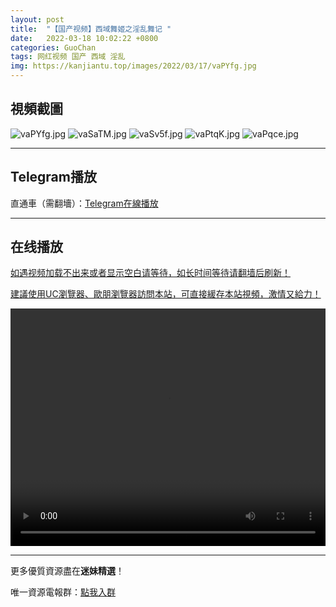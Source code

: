 ```yaml
---
layout: post
title:  "【国产视频】西域舞姬之淫乱舞记 "
date:   2022-03-18 10:02:22 +0800
categories: GuoChan
tags: 网红视频 国产 西域 淫乱
img: https://kanjiantu.top/images/2022/03/17/vaPYfg.jpg
---
```



## 視頻截圖

![vaPYfg.jpg](https://kanjiantu.top/images/2022/03/17/vaPYfg.jpg)
![vaSaTM.jpg](https://kanjiantu.top/images/2022/03/17/vaSaTM.jpg)
![vaSv5f.jpg](https://kanjiantu.top/images/2022/03/17/vaSv5f.jpg)
![vaPtqK.jpg](https://kanjiantu.top/images/2022/03/17/vaPtqK.jpg)
![vaPqce.jpg](https://kanjiantu.top/images/2022/03/17/vaPqce.jpg)

* * *
## Telegram播放

直通車（需翻墻）：[Telegram在線播放](https://t.me/mimeijingxuan/172)

* * *
## 在线播放
<u>如遇视频加载不出来或者显示空白请等待，如长时间等待请翻墙后刷新！</u>

<u>建議使用UC瀏覽器、歐朋瀏覽器訪問本站，可直接緩存本站視頻，激情又給力！</u>
<center><video src="https://cdn.publer.io/uploads/tmp/1648499733-25086-0907-0203/4a0d028a39ac373c526f2a9588ab9ce9.mp4" width="100%" height="380px" controls="controls"></video></center>

* * *
更多優質資源盡在**迷妹精選**！

唯一資源電報群：[點我入群](https://t.me/mimeijingxuan)


